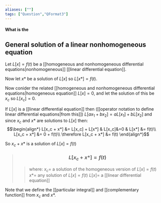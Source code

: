 ```yaml
---
aliases: [""]
tags: ["Question","QFormat3"]
---
```


#### What is the
## General solution of a linear nonhomogeneous equation

Let $L[x] = f(t)$ be a [[homogeneous and nonhomogeneous differential equations|nonhomogeneous]] [[linear differential equation]].

Now let $x*$ be a solution of $L[x]$ so $L[x*] = f(t)$.

Now conider the related [[homogeneous and nonhomogeneous differential equations|homogeneous equation]] $L[x]=0$, and let the solution of this be $x_c$ so $L[x_c]=0$.

If $L[x]$ is a [[linear differential equation]] then ([[operator notation to define linear differential equations|from this]]) $L[ax_1 + bx_2] = aL[x_1] + bL[x_2]$ and since $x_c$ and $x*$ are solutions to $L[x]$ then:
$$\begin{align*}
L[x_c + x*] &= L[x_c] + L[x*]  & L[x_c]&=0 & L[x*] &= f(t)\\
L[x_c + x*] &= 0 + f(t)\\
\therefore L[x_c + x*] &= f(t)
\end{align*}$$

So $x_c + x*$ is a solution of $L[x]=f(t)$

> ### $$ L[x_c + x*] = f(t) $$ 
>> where:
>> $x_c=$ a solution of the homogeneous version of $L[x] = f(t)$
>> $x*=$ any solution of $L[x] = f(t)$
>> $L[x]=$ a [[linear differential equation]]

Note that we define the [[particular integral]] and [[complementary function]] from $x_c$ and $x*$.

